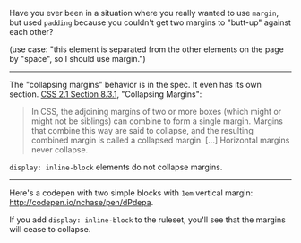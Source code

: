 Have you ever been in a situation where you really wanted to use `margin`,
but used `padding` because you couldn't get two margins to "butt-up" against each other?

(use case: "this element is separated from the other elements on the page by "space", so I should use margin.") 

***

The "collapsing margins" behavior is in the spec. It even has its own section. [CSS 2.1 Section 8.3.1](https://www.w3.org/TR/CSS2/box.html#collapsing-margins), "Collapsing Margins":

> In CSS, the adjoining margins of two or more boxes (which might or might not be siblings)
> can combine to form a single margin. Margins that combine this way are said to collapse, 
> and the resulting combined margin is called a collapsed margin. 
> [...] Horizontal margins never collapse.

`display: inline-block` elements do not collapse margins.

***

Here's a codepen with two simple blocks with `1em` vertical margin: http://codepen.io/nchase/pen/dPdepa.

If you add `display: inline-block` to the ruleset, you'll see that the margins will cease to collapse.

